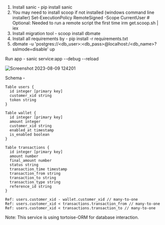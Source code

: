 1. Install sanic - pip install sanic
2. You may need to install scoop if not installed (windows command line installer)
   Set-ExecutionPolicy RemoteSigned -Scope CurrentUser # Optional: Needed to run a remote script the first time
   irm get.scoop.sh | iex
3. Install migration tool - scoop install dbmate 
4. Install all requirements by - pip install -r requirements.txt
5. dbmate -u 'postgres://<db_user>:<db_pass>@localhost:<port>/<db_name>?sslmode=disable' up


Run app - sanic service:app --debug --reload

![Screenshot 2023-08-09 124201](https://github.com/TechLead-War/wallet/assets/53389091/39073c4b-4565-42ad-95ff-102f91cd2b39)

Schema - 
```
Table users {
  id integer [primary key]
  customer_xid string
  token string 
}

Table wallet {
  id integer [primary key]
  amount integer
  customer_xid string
  enabled_at timestamp
  is_enabled boolean
}

Table transactions {
  id integer [primary key]
  amount number
  final_amount number
  status string
  transaction_time timestamp
  transaction_from string
  transaction_to string
  transaction_type string
  reference_id string
}

Ref: users.customer_xid - wallet.customer_xid // many-to-one
Ref: users.customer_xid < transactions.transaction_from // many-to-one
Ref: users.customer_xid < transactions.transaction_to // many-to-one 

```
Note: This service is using tortoise-ORM for database interaction.

